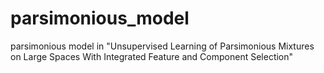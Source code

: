 # parsimonious_model
parsimonious model in "Unsupervised Learning of Parsimonious Mixtures on Large Spaces With Integrated Feature and Component Selection"
